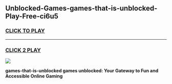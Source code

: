 
## Unblocked-Games-games-that-is-unblocked-Play-Free-ci6u5
<h3>
<a href="https://premium76.site?title=games-that-is-unblocked&ref=18A">CLICK TO PLAY</a></h3>
<hr>

<h3>
<a href="https://premium76.site?title=games-that-is-unblocked&ref=18A">CLICK 2 PLAY</a>
  
</h3>

<a href="https://premium76.site?title=games-that-is-unblocked&ref=18A"><img src="https://clearcache.store/games.png"></a>


**games-that-is-unblocked games unblocked: Your Gateway to Fun and Accessible Online Gaming**
